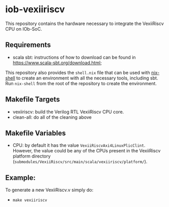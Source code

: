 <!--
SPDX-FileCopyrightText: 2025 IObundle

SPDX-License-Identifier: MIT
-->

# iob-vexiiriscv
This repository contains the hardware necessary to integrate the VexiiRiscv CPU on IOb-SoC.

## Requirements
- scala sbt: instructions of how to download can be found in https://www.scala-sbt.org/download.html;

This repository also provides the `shell.nix` file that can be used with [nix-shell](https://nixos.org/download.html#nix-install-linux) to create an environment with all the necessary tools, including sbt.
Run `nix-shell` from the root of the repository to create the environment.

## Makefile Targets
- vexiiriscv: build the Verilog RTL VexiiRiscv CPU core.
- clean-all: do all of the cleaning above

## Makefile Variables
- CPU: by default it has the value `VexiiRiscvAxi4LinuxPlicClint`. However, the value could be any of the CPUs present in the VexiiRiscv platform directory (`submodules/VexiiRiscv/src/main/scala/vexiiriscv/platform/`).

## Example:
To generate a new VexiiRiscv.v simply do:
- `make vexiiriscv`
